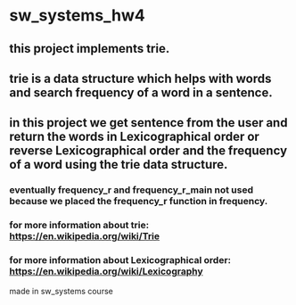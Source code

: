 # sw_systems_hw4
## this project implements trie.
## trie is a data structure which helps with words and search frequency of a word in a sentence.
## in this project we get sentence from the user and return the words in Lexicographical order or reverse Lexicographical order and the frequency of a word using the trie data structure.
### eventually frequency_r and frequency_r_main not used because we placed the frequency_r function in frequency.
### for more information about trie: https://en.wikipedia.org/wiki/Trie
### for more information about Lexicographical order: https://en.wikipedia.org/wiki/Lexicography
made in sw_systems course

